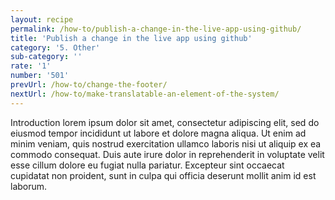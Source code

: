 ```yaml
---
layout: recipe
permalink: /how-to/publish-a-change-in-the-live-app-using-github/
title: 'Publish a change in the live app using github'
category: '5. Other'
sub-category: ''
rate: '1'
number: '501'
prevUrl: /how-to/change-the-footer/
nextUrl: /how-to/make-translatable-an-element-of-the-system/
---
```


Introduction lorem ipsum dolor sit amet, consectetur adipiscing elit, sed do eiusmod tempor incididunt ut labore et dolore magna aliqua. Ut enim ad minim veniam, quis nostrud exercitation ullamco laboris nisi ut aliquip ex ea commodo consequat. Duis aute irure dolor in reprehenderit in voluptate velit esse cillum dolore eu fugiat nulla pariatur. Excepteur sint occaecat cupidatat non proident, sunt in culpa qui officia deserunt mollit anim id est laborum.

